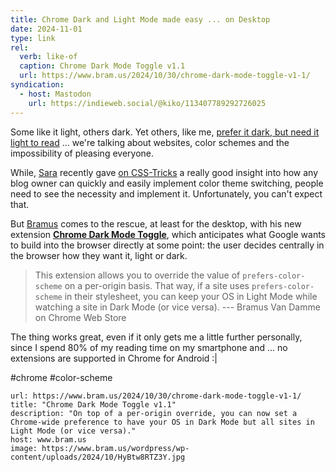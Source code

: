 ```yaml
---
title: Chrome Dark and Light Mode made easy ... on Desktop
date: 2024-11-01
type: link
rel:
  verb: like-of
  caption: Chrome Dark Mode Toggle v1.1
  url: https://www.bram.us/2024/10/30/chrome-dark-mode-toggle-v1-1/
syndication:
  - host: Mastodon
    url: https://indieweb.social/@kiko/113407789292726025
---
```

Some like it light, others dark. Yet others, like me, [prefer it dark, but need it light to read](https://kiko.io/post/Don-t-be-ignorant-and-offer-a-theme-switch/) ... we're talking about websites, color schemes and the impossibility of pleasing everyone. 

While, [Sara](https://front-end.social/@sarajw) recently gave [on CSS-Tricks](https://css-tricks.com/come-to-the-light-dark-side/) a really good insight into how any blog owner can quickly and easily implement color theme switching, people need to see the necessity and implement it. Unfortunately, you can't expect that. 

But [Bramus](https://front-end.social/@bramus) comes to the rescue, at least for the desktop, with his new extension **[Chrome Dark Mode Toggle](https://www.bram.us/2024/10/30/chrome-dark-mode-toggle-v1-1/)**, which anticipates what Google wants to build into the browser directly at some point: the user decides centrally in the browser how they want it, light or dark.

> This extension allows you to override the value of `prefers-color-scheme` on a per-origin basis. That way, if a site uses `prefers-color-scheme` in their stylesheet, you can keep your OS in Light Mode while watching a site in Dark Mode (or vice versa).
> --- Bramus Van Damme on Chrome Web Store

The thing works great, even if it only gets me a little further personally, since I spend 80% of my reading time on my smartphone and ... no extensions are supported in Chrome for Android :|

#chrome #color-scheme

```cardlink
url: https://www.bram.us/2024/10/30/chrome-dark-mode-toggle-v1-1/
title: "Chrome Dark Mode Toggle v1.1"
description: "On top of a per-origin override, you can now set a Chrome-wide preference to have your OS in Dark Mode but all sites in Light Mode (or vice versa)."
host: www.bram.us
image: https://www.bram.us/wordpress/wp-content/uploads/2024/10/HyBtw8RTZ3Y.jpg
```